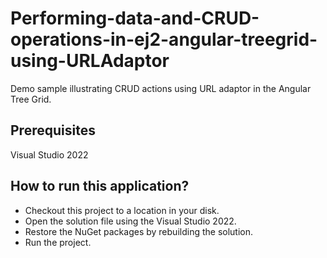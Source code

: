 # Performing-data-and-CRUD-operations-in-ej2-angular-treegrid-using-URLAdaptor
Demo sample illustrating CRUD actions using URL adaptor in the Angular Tree Grid.

## Prerequisites

Visual Studio 2022

## How to run this application?

* Checkout this project to a location in your disk.
* Open the solution file using the Visual Studio 2022.
* Restore the NuGet packages by rebuilding the solution.
* Run the project.
